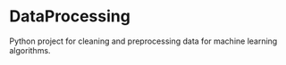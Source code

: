 # DataProcessing
 Python project for cleaning and preprocessing data for machine learning algorithms.

